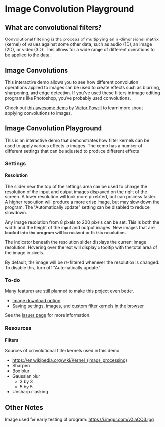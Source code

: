 # Image Convolution Playground

## What are convolutional filters?

Convolutional filtering is the process of multiplying an n-dimensional matrix (kernel) of values against some other data, such as audio (1D), an image (2D), or video (3D). This allows for a wide range of different operations to be applied to the data.

## Image Convolutions

This interactive demo allows you to see how different convolution operations applied to images can be used to create effects such as blurring, sharpening, and edge detection. If you've used these filters in image editing programs like Photoshop, you've probably used convolutions.

Check out [this awesome demo](http://setosa.io/ev/image-kernels/) by [Victor Powell](https://twitter.com/vicapow) to learn more about applying convolutions to images.

## Image Convolution Playground

This is an interactive demo that demonstrates how filter kernels can be used to apply various effects to images. The demo has a number of different settings that can be adjusted to produce different effects

### Settings

#### Resolution

The slider near the top of the settings area can be used to change the resolution of the input and output images displayed on the right of the screen. A lower resolution will look more pixelated, but can process faster. A higher resolution will produce a more crisp image, but may slow down the program. The "Automatically update" setting can be disabled to reduce slowdown.

Any image resolution from 8 pixels to 200 pixels can be set. This is both the width and the height of the input and output images. New images that are loaded into the program will be resized to fit this resolution.

The indicator beneath the resolution slider displays the current image resolution. Hovering over the text will display a tooltip with the total area of the image in pixels.

By default, the image will be re-filtered whenever the resolution is changed. To disable this, turn off "Automatically update."

### To-do

Many features are still planned to make this project even better.

 - [Image download option](https://github.com/generic-github-user/Image-Convolution-Playground/issues/13)
 - [Saving settings, images, and custom filter kernels in the browser](https://github.com/generic-github-user/Image-Convolution-Playground/issues/3)

See the [issues page](https://github.com/generic-github-user/Image-Convolution-Playground/issues) for more information.

### Resources

#### Filters

Sources of convolutional filter kernels used in this demo.

- https://en.wikipedia.org/wiki/Kernel_(image_processing)
 - Sharpen
 - Box blur
 - Gaussian blur
   - 3 by 3
   - 5 by 5
 - Unsharp masking

## Other Notes

Image used for early testing of program:
https://i.imgur.com/vXiaCO3.jpg
